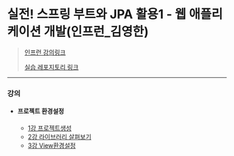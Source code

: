 # 실전! 스프링 부트와 JPA 활용1 - 웹 애플리케이션 개발(인프런_김영한)

>[인프런 강의링크](https://www.inflearn.com/course/%EC%8A%A4%ED%94%84%EB%A7%81%EB%B6%80%ED%8A%B8-JPA-%ED%99%9C%EC%9A%A9-1/dashboard)
>
>[실습 레포지토리 링크](https://github.com/kyun9/Spring_Boot_JPA_Practice)

***

### 강의
- #### **프로젝트 환경설정**

  - [1강 프로젝트생성](./1강_프로젝트생성.md)
  - [2강 라이브러리 살펴보기](./2강_라이브러리살펴보기.md)
  - [3강 View환경설정](./3강_View환경설정.md)